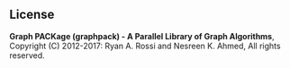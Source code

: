 License
-------
**Graph PACKage (graphpack) - A Parallel Library of Graph Algorithms**,
Copyright (C) 2012-2017: Ryan A. Rossi and Nesreen K. Ahmed, All rights reserved.
